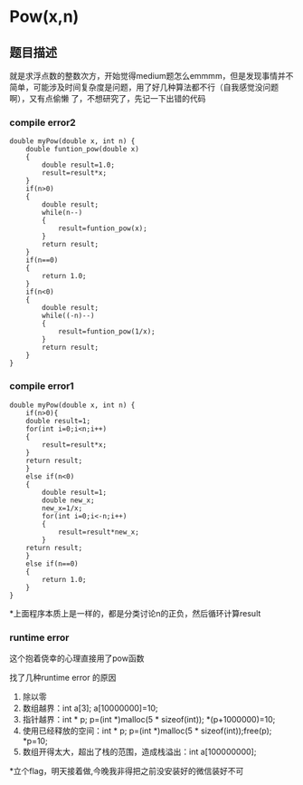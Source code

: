 # Pow(x,n)
## 题目描述
就是求浮点数的整数次方，开始觉得medium题怎么emmmm，但是发现事情并不简单，可能涉及时间复杂度是问题，用了好几种算法都不行（自我感觉没问题啊），又有点偷懒
了，不想研究了，先记一下出错的代码

### compile error2

```
double myPow(double x, int n) {
    double funtion_pow(double x)
    {
        double result=1.0;
        result=result*x;
    }
    if(n>0)
    {
        double result;
        while(n--)
        {
            result=funtion_pow(x);
        }
        return result;
    }
    if(n==0)
    {
        return 1.0;
    }
    if(n<0)
    {
        double result;
        while((-n)--)
        {
            result=funtion_pow(1/x);
        }
        return result;
    }
}
```
### compile error1
```
double myPow(double x, int n) {
    if(n>0){
    double result=1;
    for(int i=0;i<n;i++)
    {
        result=result*x;
    }
    return result;
    }
    else if(n<0)
    {
        double result=1;
        double new_x;
        new_x=1/x;
        for(int i=0;i<-n;i++)
        {
            result=result*new_x;
        }
    return result;
    }
    else if(n==0)
    {
        return 1.0;
    }
}
```
*上面程序本质上是一样的，都是分类讨论n的正负，然后循环计算result

### runtime error
这个抱着侥幸的心理直接用了pow函数

找了几种runtime error 的原因
1. 除以零
2. 数组越界：int a[3]; a[10000000]=10;
3. 指针越界：int * p; p=(int *)malloc(5 * sizeof(int)); *(p+1000000)=10;
4. 使用已经释放的空间：int * p; p=(int *)malloc(5 * sizeof(int));free(p); *p=10;
5. 数组开得太大，超出了栈的范围，造成栈溢出：int a[100000000];

*立个flag，明天接着做,今晚我非得把之前没安装好的微信装好不可
